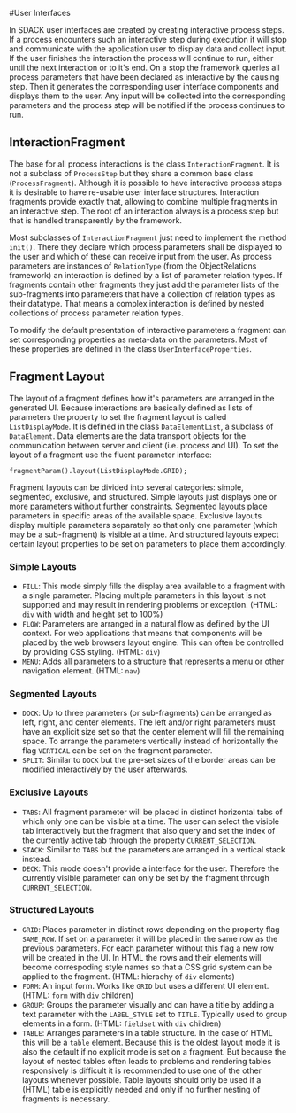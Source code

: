  #User Interfaces

In SDACK user interfaces are created by creating interactive process steps. If a process encounters such an interactive step during execution it will stop and communicate with the application user to display data and collect input. If the user finishes the interaction the process will continue to run, either until the next interaction or to it's end. On a stop the framework queries all process parameters that have been declared as interactive by the causing step. Then it generates the corresponding user interface components and displays them to the user. Any input will be collected into the corresponding parameters and the process step will be notified if the process continues to run.

## InteractionFragment

The base for all process interactions is the class `InteractionFragment`. It is not a subclass of `ProcessStep` but they share a common base class (`ProcessFragment`). Although it is possible to have interactive process steps it is desirable to have re-usable user interface structures. Interaction fragments provide exactly that, allowing to combine multiple fragments in an interactive step. The root of an interaction always is a process step but that is handled transparently by the framework.

Most subclasses of `InteractionFragment` just need to implement the method `init()`. There they declare which process parameters shall be displayed to the user and which of these can receive input from the user. As process parameters are instances of `RelationType` (from the ObjectRelations framework) an interaction is defined by a list of parameter relation types. If fragments contain other fragments they just add the parameter lists of the sub-fragments into parameters that have a collection of relation types as their datatype. That means a complex interaction is defined by nested collections of process parameter relation types.

To modify the default presentation of interactive parameters a fragment can set corresponding properties as meta-data on the parameters. Most of these properties are defined in the class `UserInterfaceProperties`.

## Fragment Layout

The layout of a fragment defines how it's parameters are arranged in the generated UI. Because interactions are basically defined as lists of parameters the property to set the fragment layout is called `ListDisplayMode`. It is defined in the class `DataElementList`, a subclass of `DataElement`. Data elements are the data transport objects for the communication between server and client (i.e. process and UI). To set the layout of a fragment use the fluent parameter interface:

    fragmentParam().layout(ListDisplayMode.GRID);

Fragment layouts can be divided into several categories: simple, segmented, exclusive, and structured. Simple layouts just displays one or more parameters without further constraints. Segmented layouts place parameters in specific areas of the available space. Exclusive layouts display multiple parameters separately so that only one parameter (which may be a sub-fragment) is visible at a time. And structured layouts expect certain layout properties to be set on parameters to place them accordingly.

### Simple Layouts

* `FILL`: This mode simply fills the display area available to a fragment with a single parameter. Placing multiple parameters in this layout is not supported and may result in rendering problems or exception. (HTML: `div` with width and height set to 100%)
* `FLOW`: Parameters are arranged in a natural flow as defined by the UI context. For web applications that means that components will be placed by the web browsers layout engine. This can often be controlled by providing CSS styling.  (HTML: `div`)
* `MENU`: Adds all parameters to a structure that represents a menu or other navigation element. (HTML: `nav`)

### Segmented Layouts

* `DOCK`: Up to three parameters (or sub-fragments) can be arranged as left, right, and center elements. The left and/or right parameters must have an explicit size set so that the center element will fill the remaining space. To arrange the parameters vertically instead of horizontally the flag `VERTICAL` can be set on the fragment parameter.
* `SPLIT`: Similar to `DOCK` but the pre-set sizes of the border areas can be modified interactively by the user afterwards.

### Exclusive Layouts

* `TABS`: All fragment parameter will be placed in distinct horizontal tabs of which only one can be visible at a time. The user can select the visible tab interactively but the fragment that also query and set the index of the currently active tab through the property `CURRENT_SELECTION`.
* `STACK`: Similar to `TABS` but the parameters are arranged in a vertical stack instead.
* `DECK`: This mode doesn't provide a interface for the user. Therefore the currently visible parameter can only be set by the fragment through `CURRENT_SELECTION`.

### Structured Layouts

* `GRID`: Places parameter in distinct rows depending on the property flag `SAME_ROW`. If set on a parameter it will be placed in the same row as the previous parameters. For each parameter without this flag a new row will be created in the UI. In HTML the rows and their elements will become correspoding style names so that a CSS grid system can be applied to the fragment. (HTML: hierachy of `div` elements)
* `FORM`: An input form. Works like `GRID` but uses a different UI element. (HTML: `form` with `div` children)
* `GROUP`: Groups the parameter visually and can have a title by adding a text parameter with the `LABEL_STYLE` set to `TITLE`. Typically used to group elements in a form. (HTML: `fieldset` with `div` children)
* `TABLE`: Arranges parameters in a table structure. In the case of HTML this will be a `table` element. Because this is the oldest layout mode it is also the default if no explicit mode is set on a fragment. But because the layout of nested tables often leads to problems and rendering tables responsively is difficult it is recommended to use one of the other layouts whenever possible. Table layouts should only be used if a (HTML) table is explicitly needed and only if no further nesting of fragments is necessary.




